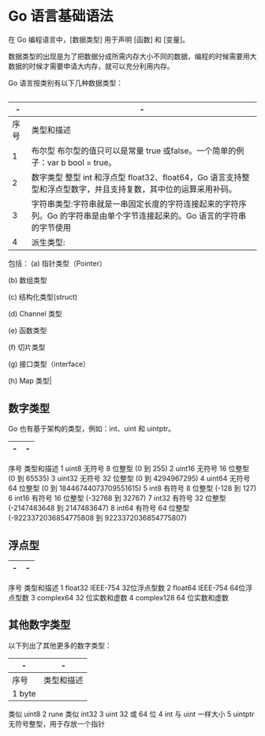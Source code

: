 # Go 语言基础语法

在 Go 编程语言中，[数据类型] 用于声明 [函数] 和 [变量]。

数据类型的出现是为了把数据分成所需内存大小不同的数据，编程的时候需要用大数据的时候才需要申请大内存，就可以充分利用内存。

Go 语言按类别有以下几种数据类型：



## 
|-|-|
|-|-|
|序号|	类型和描述|
|1	|布尔型 布尔型的值只可以是常量 true 或false。一个简单的例子：var b bool = true。|
|2	|数字类型   整型 int 和浮点型 float32、float64，Go 语言支持整型和浮点型数字，并且支持复数，其中位的运算采用补码。|
|3	|字符串类型:字符串就是一串固定长度的字符连接起来的字符序列。Go 的字符串是由单个字节连接起来的。Go 语言的字符串的字节使用 |UTF-8 编码标识 Unicode 文本。|
|4	|派生类型:
包括：
(a) 指针类型（Pointer）

(b) 数组类型

(c) 结构化类型(struct)

(d) Channel 类型

(e) 函数类型

(f) 切片类型

(g) 接口类型（interface）

(h) Map 类型|

## 数字类型
Go 也有基于架构的类型，例如：int、uint 和 uintptr。

|-|-|
|-|-|
序号	类型和描述
1	uint8
无符号 8 位整型 (0 到 255)
2	uint16
无符号 16 位整型 (0 到 65535)
3	uint32
无符号 32 位整型 (0 到 4294967295)
4	uint64
无符号 64 位整型 (0 到 18446744073709551615)
5	int8
有符号 8 位整型 (-128 到 127)
6	int16
有符号 16 位整型 (-32768 到 32767)
7	int32
有符号 32 位整型 (-2147483648 到 2147483647)
8	int64
有符号 64 位整型 (-9223372036854775808 到 9223372036854775807)

## 浮点型
|-|-|
|-|-|
序号	类型和描述
1	float32
IEEE-754 32位浮点型数
2	float64
IEEE-754 64位浮点型数
3	complex64
32 位实数和虚数
4	complex128
64 位实数和虚数

## 其他数字类型
以下列出了其他更多的数字类型：

|-|-|
|-|-|
|序号	|类型和描述|
1	byte|
类似 uint8
2	rune
类似 int32
3	uint
32 或 64 位
4	int
与 uint 一样大小
5	uintptr
无符号整型，用于存放一个指针